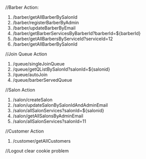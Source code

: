 //Barber Action:

1. /barber/getAllBarberBySalonId
2. /barber/registerBarberByAdmin
3. /barber/updateBarberByEmail
4. /barber/getBarberServicesByBarberId?barberId=${barberId}
5. /barber/getAllBarbersByServiceId?serviceId=12
6. /barber/getAllBarberBySalonId

//Join Queue Action

1. /queue/singleJoinQueue
2. /queue/getQListBySalonId?salonId=${salonid}
3. /queue/autoJoin
4. /queue/barberServedQueue

//Salon Action

1. /salon/createSalon 
3. /salon/updateSalonBySalonIdAndAdminEmail
4. /salon/allSalonServices?salonId=${salonid}
5. /salon/getAllSalonsByAdminEmail
6. /salon/allSalonServices?salonId=11

//Customer Action

1. /customer/getAllCustomers


//Logout clear cookie problem
